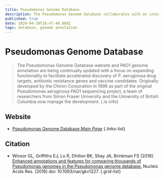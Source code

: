 ```yaml
---
title: Pseudomonas Genome Database
description: The Pseudomonas Genome Database collaborates with an international panel of expert Pseudomonas researchers to provide high quality updates to the PAO1 genome annotation and make cutting edge genome analysis data available.
published: true
date: 2020-04-20T18:47:40.089Z
tags: database, genome annotation
---
```


# Pseudomonas Genome Database

> The Pseudomonas Genome Database website and PAO1 genome annotation are being continually updated with a focus on expanding functionality to facilitate accelerated discovery of P. aeruginosa drug targets, antibiotic resistance genes and vaccine candidates.
&NewLine;
Originally developed by the Chiron Corporation in 1998 as part of the original Pseudomonas aeruginosa PAO1 sequencing project, a team of researchers from Simon Fraser University and the University of British Columbia now manage the development.
{.is-info}


## Website

- [Pseudomonas Genome Database *Main Page*](http://www.pseudomonas.com/)
{.links-list}

## Citation

- Winsor GL, Griffiths EJ, Lo R, Dhillon BK, Shay JA, Brinkman FS (2016). [Enhanced annotations and features for comparing thousands of Pseudomonas genomes in the Pseudomonas genome database.](https://academic.oup.com/nar/article/44/D1/D646/2502706) Nucleic Acids Res. (2016) doi: 10.1093/nar/gkv1227.
{.grid-list}